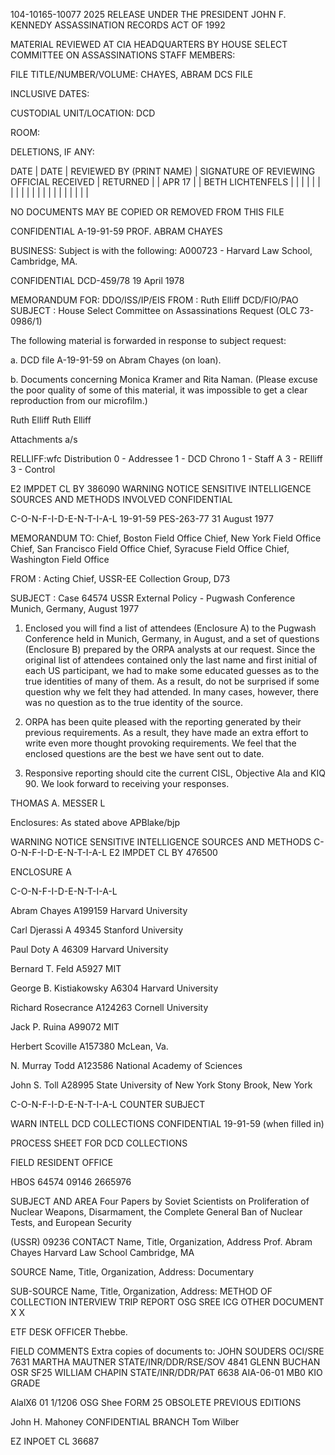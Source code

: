 104-10165-10077 2025 RELEASE UNDER THE PRESIDENT JOHN F. KENNEDY ASSASSINATION RECORDS ACT OF 1992

MATERIAL REVIEWED AT CIA HEADQUARTERS BY
HOUSE SELECT COMMITTEE ON ASSASSINATIONS STAFF MEMBERS:

FILE TITLE/NUMBER/VOLUME: CHAYES, ABRAM
DCS FILE

INCLUSIVE DATES:

CUSTODIAL UNIT/LOCATION: DCD

ROOM:

DELETIONS, IF ANY:

DATE | DATE | REVIEWED BY (PRINT NAME) | SIGNATURE OF REVIEWING OFFICIAL
RECEIVED | RETURNED | |
APR 17 | | BETH LICHTENFELS |
| | | |
| | | |
| | | |
| | | |
| | | |

NO DOCUMENTS MAY BE COPIED OR REMOVED FROM THIS FILE

CONFIDENTIAL A-19-91-59
PROF. ABRAM CHAYES

BUSINESS:
Subject is with the following:
A000723 - Harvard Law School, Cambridge, MA.

CONFIDENTIAL DCD-459/78
19 April 1978

MEMORANDUM FOR: DDO/ISS/IP/EIS
FROM : Ruth Elliff
DCD/FIO/PAO
SUBJECT : House Select Committee on Assassinations
Request (OLC 73-0986/1)

The following material is forwarded in response to
subject request:

a. DCD file A-19-91-59 on Abram Chayes (on loan).

b. Documents concerning Monica Kramer and Rita Naman.
(Please excuse the poor quality of some of this
material, it was impossible to get a clear
reproduction from our microfilm.)

Ruth Elliff
Ruth Elliff

Attachments a/s

RELLIFF:wfc
Distribution
0 - Addressee
1 - DCD Chrono
1 - Staff A
3 - RElliff
3 - Control

E2 IMPDET CL BY 386090
WARNING NOTICE
SENSITIVE INTELLIGENCE SOURCES
AND METHODS INVOLVED
CONFIDENTIAL

C-O-N-F-I-D-E-N-T-I-A-L 19-91-59
PES-263-77
31 August 1977

MEMORANDUM TO: Chief, Boston Field Office
Chief, New York Field Office
Chief, San Francisco Field Office
Chief, Syracuse Field Office
Chief, Washington Field Office

FROM : Acting Chief, USSR-EE Collection Group, D73

SUBJECT : Case 64574 USSR External Policy - Pugwash Conference
Munich, Germany, August 1977

1. Enclosed you will find a list of attendees (Enclosure A)
to the Pugwash Conference held in Munich, Germany, in August, and
a set of questions (Enclosure B) prepared by the ORPA analysts
at our request. Since the original list of attendees contained
only the last name and first initial of each US participant, we
had to make some educated guesses as to the true identities of
many of them. As a result, do not be surprised if some question
why we felt they had attended. In many cases, however, there was
no question as to the true identity of the source.

2. ORPA has been quite pleased with the reporting generated
by their previous requirements. As a result, they have made an
extra effort to write even more thought provoking requirements.
We feel that the enclosed questions are the best we have sent out
to date.

3. Responsive reporting should cite the current CISL, Objective
Ala and KIQ 90. We look forward to receiving your responses.

THOMAS A. MESSER
L

Enclosures: As stated above
APBlake/bjp

WARNING NOTICE
SENSITIVE INTELLIGENCE SOURCES
AND METHODS
C-O-N-F-I-D-E-N-T-I-A-L
E2 IMPDET CL BY
476500

ENCLOSURE A

C-O-N-F-I-D-E-N-T-I-A-L

Abram Chayes A199159
Harvard University

Carl Djerassi A 49345
Stanford University

Paul Doty A 46309
Harvard University

Bernard T. Feld A5927
MIT

George B. Kistiakowsky A6304
Harvard University

Richard Rosecrance A124263
Cornell University

Jack P. Ruina A99072
MIT

Herbert Scoville A157380
McLean, Va.

N. Murray Todd A123586
National Academy of Sciences

John S. Toll A28995
State University of New York
Stony Brook, New York

C-O-N-F-I-D-E-N-T-I-A-L
COUNTER
SUBJECT

WARN
INTELL
DCD COLLECTIONS
CONFIDENTIAL 19-91-59
(when filled in)

PROCESS SHEET FOR DCD COLLECTIONS

FIELD
RESIDENT
OFFICE

HBOS 64574 09146 2665976

SUBJECT AND AREA
Four Papers by Soviet Scientists on Proliferation of Nuclear Weapons,
Disarmament, the Complete General Ban of Nuclear Tests, and European
Security

(USSR) 09236
CONTACT Name, Title, Organization, Address
Prof. Abram Chayes
Harvard Law School
Cambridge, MA

SOURCE Name, Title, Organization, Address:
Documentary

SUB-SOURCE Name, Title, Organization, Address:
METHOD OF COLLECTION
INTERVIEW TRIP REPORT
OSG SREE ICG OTHER DOCUMENT
X X

ETF DESK OFFICER
Thebbe.

FIELD COMMENTS
Extra copies of
documents to:
JOHN SOUDERS OCI/SRE 7631
MARTHA MAUTNER STATE/INR/DDR/RSE/SOV 4841
GLENN BUCHAN OSR SF25
WILLIAM CHAPIN
STATE/INR/DDR/PAT 6638
AIA-06-01
MB0 KIO GRADE

AlalX6 01 1/1206
OSG Shee
FORM 25 OBSOLETE PREVIOUS EDITIONS

John H. Mahoney
CONFIDENTIAL
BRANCH
Tom Wilber

EZ INPOET CL 36687

